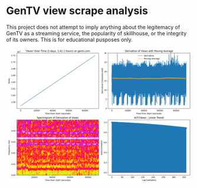 # GenTV view scrape analysis

This project does not attempt to imply anything about the legitemacy of GenTV as a streaming service, the popularity of skillhouse, or the integrity of its owners. This is for educational pusposes only. 

![](export.png)
